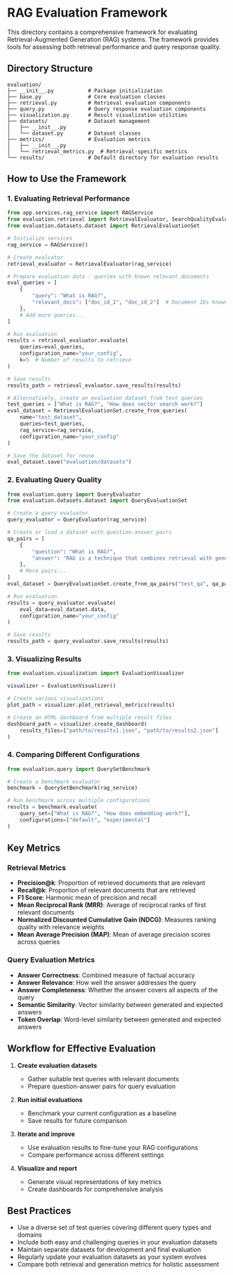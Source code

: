 # RAG Evaluation Framework

This directory contains a comprehensive framework for evaluating Retrieval-Augmented Generation (RAG) systems. The framework provides tools for assessing both retrieval performance and query response quality.

## Directory Structure

```
evaluation/
├── __init__.py           # Package initialization
├── base.py               # Core evaluation classes
├── retrieval.py          # Retrieval evaluation components
├── query.py              # Query response evaluation components
├── visualization.py      # Result visualization utilities
├── datasets/             # Dataset management
│   ├── __init__.py
│   └── dataset.py        # Dataset classes
├── metrics/              # Evaluation metrics
│   ├── __init__.py
│   └── retrieval_metrics.py  # Retrieval-specific metrics
└── results/              # Default directory for evaluation results
```

## How to Use the Framework

### 1. Evaluating Retrieval Performance

```python
from app.services.rag_service import RAGService
from evaluation.retrieval import RetrievalEvaluator, SearchQualityEvaluator
from evaluation.datasets.dataset import RetrievalEvaluationSet

# Initialize services
rag_service = RAGService()

# Create evaluator
retrieval_evaluator = RetrievalEvaluator(rag_service)

# Prepare evaluation data - queries with known relevant documents
eval_queries = [
    {
        "query": "What is RAG?",
        "relevant_docs": ["doc_id_1", "doc_id_2"]  # Document IDs known to be relevant
    },
    # Add more queries...
]

# Run evaluation
results = retrieval_evaluator.evaluate(
    queries=eval_queries,
    configuration_name="your_config",
    k=5  # Number of results to retrieve
)

# Save results
results_path = retrieval_evaluator.save_results(results)

# Alternatively, create an evaluation dataset from test queries
test_queries = ["What is RAG?", "How does vector search work?"]
eval_dataset = RetrievalEvaluationSet.create_from_queries(
    name="test_dataset",
    queries=test_queries,
    rag_service=rag_service,
    configuration_name="your_config"
)

# Save the dataset for reuse
eval_dataset.save("evaluation/datasets")
```

### 2. Evaluating Query Quality

```python
from evaluation.query import QueryEvaluator
from evaluation.datasets.dataset import QueryEvaluationSet

# Create a query evaluator
query_evaluator = QueryEvaluator(rag_service)

# Create or load a dataset with question-answer pairs
qa_pairs = [
    {
        "question": "What is RAG?",
        "answer": "RAG is a technique that combines retrieval with generation..."
    },
    # More pairs...
]
eval_dataset = QueryEvaluationSet.create_from_qa_pairs("test_qa", qa_pairs)

# Run evaluation
results = query_evaluator.evaluate(
    eval_data=eval_dataset.data,
    configuration_name="your_config"
)

# Save results
results_path = query_evaluator.save_results(results)
```

### 3. Visualizing Results

```python
from evaluation.visualization import EvaluationVisualizer

visualizer = EvaluationVisualizer()

# Create various visualizations
plot_path = visualizer.plot_retrieval_metrics(results)

# Create an HTML dashboard from multiple result files
dashboard_path = visualizer.create_dashboard(
    results_files=["path/to/results1.json", "path/to/results2.json"]
)
```

### 4. Comparing Different Configurations

```python
from evaluation.query import QuerySetBenchmark

# Create a benchmark evaluator
benchmark = QuerySetBenchmark(rag_service)

# Run benchmark across multiple configurations
results = benchmark.evaluate(
    query_set=["What is RAG?", "How does embedding work?"],
    configurations=["default", "experimental"]
)
```

## Key Metrics

### Retrieval Metrics

* **Precision@k**: Proportion of retrieved documents that are relevant
* **Recall@k**: Proportion of relevant documents that are retrieved
* **F1 Score**: Harmonic mean of precision and recall
* **Mean Reciprocal Rank (MRR)**: Average of reciprocal ranks of first relevant documents
* **Normalized Discounted Cumulative Gain (NDCG)**: Measures ranking quality with relevance weights
* **Mean Average Precision (MAP)**: Mean of average precision scores across queries

### Query Evaluation Metrics

* **Answer Correctness**: Combined measure of factual accuracy
* **Answer Relevance**: How well the answer addresses the query
* **Answer Completeness**: Whether the answer covers all aspects of the query
* **Semantic Similarity**: Vector similarity between generated and expected answers
* **Token Overlap**: Word-level similarity between generated and expected answers

## Workflow for Effective Evaluation

1. **Create evaluation datasets**
   - Gather suitable test queries with relevant documents
   - Prepare question-answer pairs for query evaluation

2. **Run initial evaluations**
   - Benchmark your current configuration as a baseline
   - Save results for future comparison

3. **Iterate and improve**
   - Use evaluation results to fine-tune your RAG configurations
   - Compare performance across different settings

4. **Visualize and report**
   - Generate visual representations of key metrics
   - Create dashboards for comprehensive analysis

## Best Practices

* Use a diverse set of test queries covering different query types and domains
* Include both easy and challenging queries in your evaluation datasets
* Maintain separate datasets for development and final evaluation
* Regularly update your evaluation datasets as your system evolves
* Compare both retrieval and generation metrics for holistic assessment
